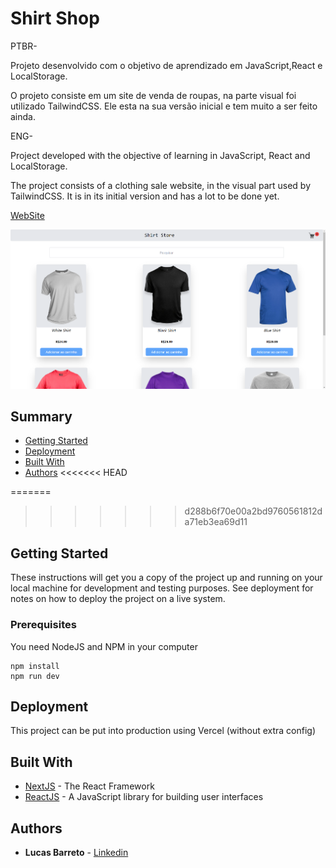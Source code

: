 # Shirt Shop

PTBR-

Projeto desenvolvido com o objetivo de aprendizado em JavaScript,React e LocalStorage.

O projeto consiste em um site de venda de roupas, na parte visual foi utilizado TailwindCSS. Ele esta na sua versão inicial e tem muito a ser feito ainda.

ENG-

Project developed with the objective of learning in JavaScript, React and LocalStorage.

The project consists of a clothing sale website, in the visual part used by TailwindCSS. It is in its initial version and has a lot to be done yet.


[WebSite](https://shirt-shop.vercel.app/)

![Preview](https://github.com/Lucas-barreto1/shirt-shop/blob/master/print.png?raw=true)


## Summary

  - [Getting Started](#getting-started)
  - [Deployment](#deployment)
  - [Built With](#built-with)
  - [Authors](#authors)
<<<<<<< HEAD
  
=======
>>>>>>> d288b6f70e00a2bd9760561812da71eb3ea69d11
  

## Getting Started

These instructions will get you a copy of the project up and running on
your local machine for development and testing purposes. See deployment
for notes on how to deploy the project on a live system.

### Prerequisites

You need NodeJS and NPM in your computer

```
npm install 
npm run dev
```


## Deployment

This project can be put into production using Vercel (without extra config)


## Built With

  - [NextJS](https://nextjs.org/) - The React Framework
  - [ReactJS](https://reactjs.org/) - A JavaScript library for building user interfaces


## Authors

  - **Lucas Barreto** - [Linkedin](https://www.linkedin.com/in/lucasbarreto1/)

